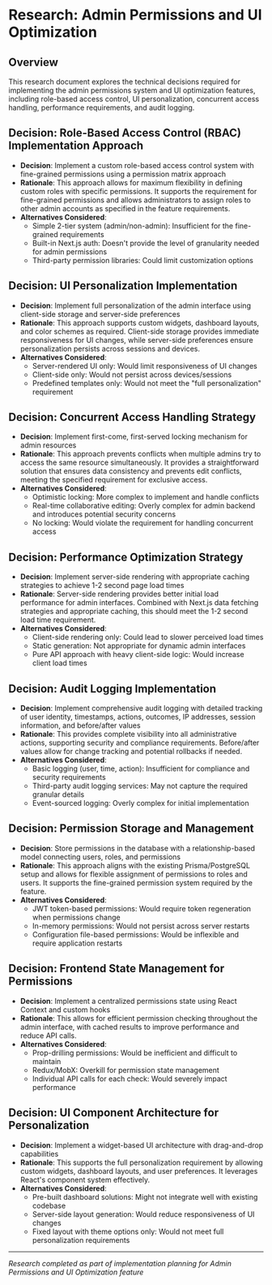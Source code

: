 # Research: Admin Permissions and UI Optimization

## Overview
This research document explores the technical decisions required for implementing the admin permissions system and UI optimization features, including role-based access control, UI personalization, concurrent access handling, performance requirements, and audit logging.

## Decision: Role-Based Access Control (RBAC) Implementation Approach
- **Decision**: Implement a custom role-based access control system with fine-grained permissions using a permission matrix approach
- **Rationale**: This approach allows for maximum flexibility in defining custom roles with specific permissions. It supports the requirement for fine-grained permissions and allows administrators to assign roles to other admin accounts as specified in the feature requirements.
- **Alternatives Considered**: 
  - Simple 2-tier system (admin/non-admin): Insufficient for the fine-grained requirements
  - Built-in Next.js auth: Doesn't provide the level of granularity needed for admin permissions
  - Third-party permission libraries: Could limit customization options

## Decision: UI Personalization Implementation
- **Decision**: Implement full personalization of the admin interface using client-side storage and server-side preferences
- **Rationale**: This approach supports custom widgets, dashboard layouts, and color schemes as required. Client-side storage provides immediate responsiveness for UI changes, while server-side preferences ensure personalization persists across sessions and devices.
- **Alternatives Considered**:
  - Server-rendered UI only: Would limit responsiveness of UI changes
  - Client-side only: Would not persist across devices/sessions
  - Predefined templates only: Would not meet the "full personalization" requirement

## Decision: Concurrent Access Handling Strategy
- **Decision**: Implement first-come, first-served locking mechanism for admin resources
- **Rationale**: This approach prevents conflicts when multiple admins try to access the same resource simultaneously. It provides a straightforward solution that ensures data consistency and prevents edit conflicts, meeting the specified requirement for exclusive access.
- **Alternatives Considered**:
  - Optimistic locking: More complex to implement and handle conflicts
  - Real-time collaborative editing: Overly complex for admin backend and introduces potential security concerns
  - No locking: Would violate the requirement for handling concurrent access

## Decision: Performance Optimization Strategy
- **Decision**: Implement server-side rendering with appropriate caching strategies to achieve 1-2 second page load times
- **Rationale**: Server-side rendering provides better initial load performance for admin interfaces. Combined with Next.js data fetching strategies and appropriate caching, this should meet the 1-2 second load time requirement.
- **Alternatives Considered**:
  - Client-side rendering only: Could lead to slower perceived load times
  - Static generation: Not appropriate for dynamic admin interfaces
  - Pure API approach with heavy client-side logic: Would increase client load times

## Decision: Audit Logging Implementation
- **Decision**: Implement comprehensive audit logging with detailed tracking of user identity, timestamps, actions, outcomes, IP addresses, session information, and before/after values
- **Rationale**: This provides complete visibility into all administrative actions, supporting security and compliance requirements. Before/after values allow for change tracking and potential rollbacks if needed.
- **Alternatives Considered**:
  - Basic logging (user, time, action): Insufficient for compliance and security requirements
  - Third-party audit logging services: May not capture the required granular details
  - Event-sourced logging: Overly complex for initial implementation

## Decision: Permission Storage and Management
- **Decision**: Store permissions in the database with a relationship-based model connecting users, roles, and permissions
- **Rationale**: This approach aligns with the existing Prisma/PostgreSQL setup and allows for flexible assignment of permissions to roles and users. It supports the fine-grained permission system required by the feature.
- **Alternatives Considered**:
  - JWT token-based permissions: Would require token regeneration when permissions change
  - In-memory permissions: Would not persist across server restarts
  - Configuration file-based permissions: Would be inflexible and require application restarts

## Decision: Frontend State Management for Permissions
- **Decision**: Implement a centralized permissions state using React Context and custom hooks
- **Rationale**: This allows for efficient permission checking throughout the admin interface, with cached results to improve performance and reduce API calls.
- **Alternatives Considered**:
  - Prop-drilling permissions: Would be inefficient and difficult to maintain
  - Redux/MobX: Overkill for permission state management
  - Individual API calls for each check: Would severely impact performance

## Decision: UI Component Architecture for Personalization
- **Decision**: Implement a widget-based UI architecture with drag-and-drop capabilities
- **Rationale**: This supports the full personalization requirement by allowing custom widgets, dashboard layouts, and user preferences. It leverages React's component system effectively.
- **Alternatives Considered**:
  - Pre-built dashboard solutions: Might not integrate well with existing codebase
  - Server-side layout generation: Would reduce responsiveness of UI changes
  - Fixed layout with theme options only: Would not meet full personalization requirements

---
*Research completed as part of implementation planning for Admin Permissions and UI Optimization feature*